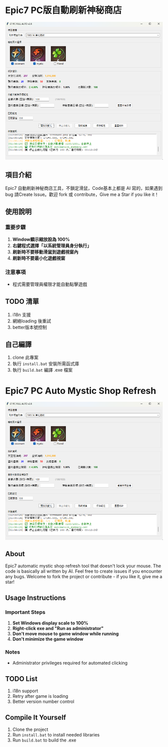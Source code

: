 # Epic7 PC版自動刷新神秘商店

![Screenshot](screenshot.png)

## 項目介紹

Epic7 自動刷新神秘商店工具，不鎖定滑鼠，Code基本上都是 AI 寫的，如果遇到 bug 請Create Issue。歡迎 fork 或 contribute，Give me a Star if you like it！

## 使用說明

### 重要步驟
1. **Window顯示縮放設為 100%**
2. **右鍵程式選擇「以系統管理員身分執行」**
3. **刷新時不要移動滑鼠到遊戲視窗內**
4. **刷新時不要最小化遊戲視窗**

### 注意事項
- 程式需要管理員權限才能自動點擊遊戲

## TODO 清單

1. i18n 支援
2. 網絡loading 後重試
3. better版本號控制

## 自己編譯

1. clone 此專案
2. 執行 `install.bat` 安裝所需函式庫
3. 執行 `build.bat` 編譯 .exe 檔案

# Epic7 PC Auto Mystic Shop Refresh

![Screenshot](screenshot.png)

## About

Epic7 automatic mystic shop refresh tool that doesn't lock your mouse. The code is basically all written by AI. Feel free to create issues if you encounter any bugs. Welcome to fork the project or contribute - if you like it, give me a star!

## Usage Instructions

### Important Steps
1. **Set Windows display scale to 100%**
2. **Right-click exe and "Run as administrator"**
3. **Don't move mouse to game window while running**
4. **Don't minimize the game window**

### Notes
- Administrator privileges required for automated clicking

## TODO List

1. i18n support
2. Retry after game is loading
3. Better version number control

## Compile It Yourself

1. Clone the project
2. Run `install.bat` to install needed libraries
3. Run `build.bat` to build the .exe

